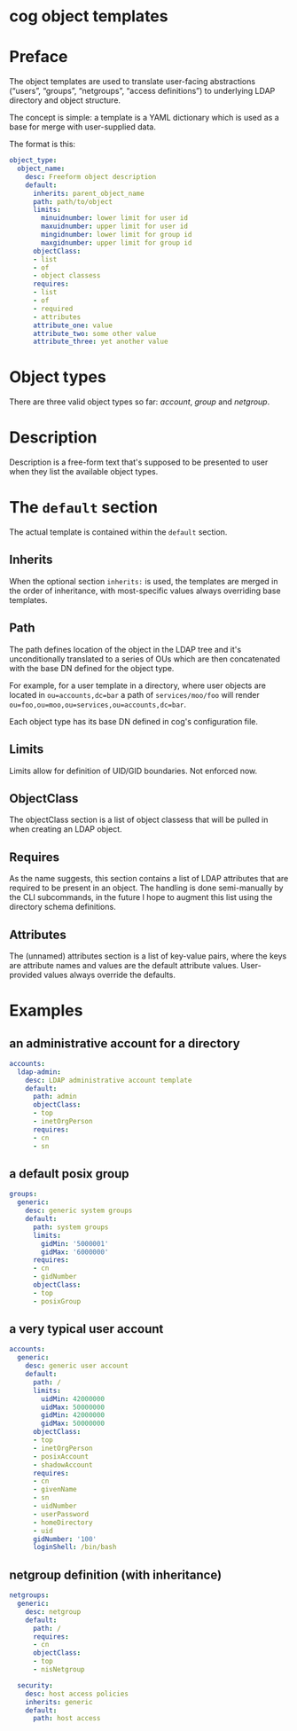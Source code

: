 cog object templates
====================

# Preface

The object templates are used to translate user-facing abstractions
(“users”, “groups”, “netgroups”, “access definitions”) to underlying
LDAP directory and object structure.

The concept is simple: a template is a YAML dictionary which is used as
a base for merge with user-supplied data.

The format is this:

```yaml
object_type:
  object_name:
    desc: Freeform object description
    default:
      inherits: parent_object_name
      path: path/to/object
      limits:
        minuidnumber: lower limit for user id
        maxuidnumber: upper limit for user id
        mingidnumber: lower limit for group id
        maxgidnumber: upper limit for group id
      objectClass:
      - list
      - of
      - object classess
      requires:
      - list
      - of
      - required
      - attributes
      attribute_one: value
      attribute_two: some other value
      attribute_three: yet another value
```

# Object types

There are three valid object types so far: _account_, _group_ and
_netgroup_.

# Description

Description is a free-form text that's supposed to be presented to user
when they list the available object types.

# The `default` section

The actual template is contained within the `default` section.

## Inherits

When the optional section `inherits:` is used, the templates are merged
in the order of inheritance, with most-specific values always
overriding base templates.

## Path

The path defines location of the object in the LDAP tree and it's
unconditionally translated to a series of OUs which are then
concatenated with the base DN defined for the object type.

For example, for a user template in a directory, where user objects are
located in `ou=accounts,dc=bar` a path of `services/moo/foo` will
render `ou=foo,ou=moo,ou=services,ou=accounts,dc=bar`.

Each object type has its base DN defined in cog's configuration file.

## Limits

Limits allow for definition of UID/GID boundaries. Not enforced now.

## ObjectClass

The objectClass section is a list of object classess that will be
pulled in when creating an LDAP object. 

## Requires

As the name suggests, this section contains a list of LDAP attributes
that are required to be present in an object. The handling is done
semi-manually by the CLI subcommands, in the future I hope to augment
this list using the directory schema definitions.

## Attributes

The (unnamed) attributes section is a list of key-value pairs, where
the keys are attribute names and values are the default attribute
values. User-provided values always override the defaults.

# Examples

## an administrative account for a directory

```yaml
accounts:
  ldap-admin:
    desc: LDAP administrative account template
    default:
      path: admin
      objectClass:
      - top
      - inetOrgPerson
      requires:
      - cn
      - sn
```

## a default posix group

```yaml
groups:
  generic:
    desc: generic system groups
    default:
      path: system groups
      limits:
        gidMin: '5000001'
        gidMax: '6000000'
      requires:
      - cn
      - gidNumber
      objectClass:
      - top
      - posixGroup
```

## a very typical user account

```yaml
accounts:
  generic:
    desc: generic user account
    default:
      path: /
      limits:
        uidMin: 42000000
        uidMax: 50000000
        gidMin: 42000000
        gidMax: 50000000
      objectClass:
      - top
      - inetOrgPerson
      - posixAccount
      - shadowAccount
      requires:
      - cn
      - givenName
      - sn
      - uidNumber
      - userPassword
      - homeDirectory
      - uid
      gidNumber: '100'
      loginShell: /bin/bash
```

## netgroup definition (with inheritance)

```yaml
netgroups:
  generic:
    desc: netgroup
    default:
      path: /
      requires:
      - cn
      objectClass:
      - top
      - nisNetgroup

  security:
    desc: host access policies
    inherits: generic
    default:
      path: host access
```
